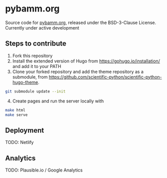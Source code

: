 # pybamm.org

Source code for [pybamm.org](https://www.pybamm.org), released under the BSD-3-Clause License. Currently under active development

## Steps to contribute

1. Fork this repository
2. Install the extended version of Hugo from https://gohugo.io/installation/ and add it to your PATH
3. Clone your forked repository and add the theme repository as a submodule, from https://github.com/scientific-python/scientific-python-hugo-theme.

```bash
git submodule update --init
```

4. Create pages and run the server locally with

```bash
make html
make serve
```

## Deployment

TODO: Netlify

## Analytics

TODO: Plausible.io / Google Analytics